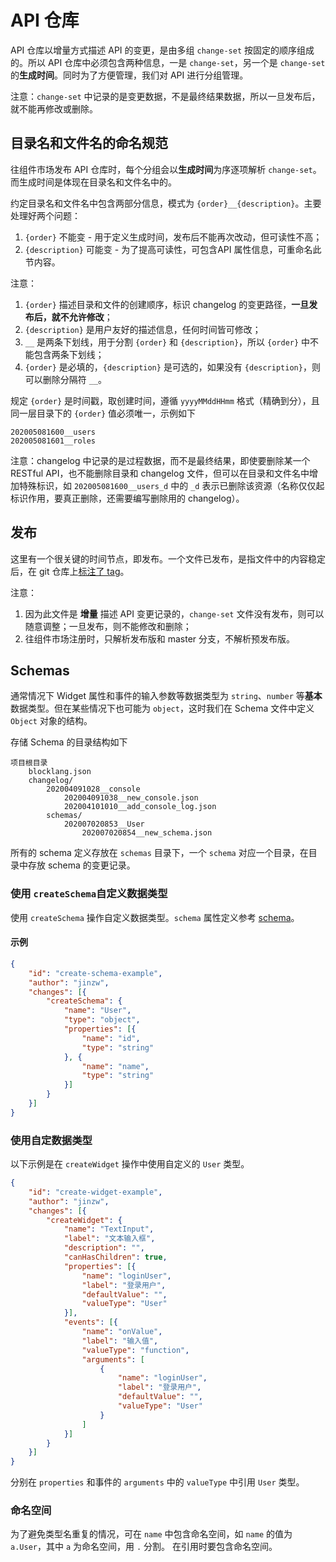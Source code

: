 # API 仓库

API 仓库以增量方式描述 API 的变更，是由多组 `change-set` 按固定的顺序组成的。所以 API 仓库中必须包含两种信息，一是 `change-set`，另一个是 `change-set` 的**生成时间**。同时为了方便管理，我们对 API 进行分组管理。

注意：`change-set` 中记录的是变更数据，不是最终结果数据，所以一旦发布后，就不能再修改或删除。

## 目录名和文件名的命名规范

往组件市场发布 API 仓库时，每个分组会以**生成时间**为序逐项解析 `change-set`。而生成时间是体现在目录名和文件名中的。

约定目录名和文件名中包含两部分信息，模式为 `{order}__{description}`。主要处理好两个问题：

1. `{order}` 不能变 - 用于定义生成时间，发布后不能再次改动，但可读性不高；
2. `{description}` 可能变 - 为了提高可读性，可包含API 属性信息，可重命名此节内容。

注意：

1. `{order}` 描述目录和文件的创建顺序，标识 changelog 的变更路径，**一旦发布后，就不允许修改**；
2. `{description}` 是用户友好的描述信息，任何时间皆可修改；
3. `__` 是两条下划线，用于分割 `{order}` 和 `{description}`，所以 `{order}` 中不能包含两条下划线；
4. `{order}` 是必填的，`{description}` 是可选的，如果没有 `{description}`，则可以删除分隔符 `__`。

规定 `{order}` 是时间戳，取创建时间，遵循 `yyyyMMddHHmm` 格式（精确到分），且同一层目录下的 `{order}` 值必须唯一，示例如下

```text
202005081600__users
202005081601__roles
```

注意：changelog 中记录的是过程数据，而不是最终结果，即使要删除某一个 RESTful API，也不能删除目录和 changelog 文件，但可以在目录和文件名中增加特殊标识，如 `202005081600__users_d` 中的 `_d` 表示已删除该资源（名称仅仅起标识作用，要真正删除，还需要编写删除用的 changelog）。

## 发布

这里有一个很关键的时间节点，即发布。一个文件已发布，是指文件中的内容稳定后，在 git 仓库上[标注了 tag](https://git-scm.com/docs/git-tag)。

注意：

1. 因为此文件是 **增量** 描述 API 变更记录的，`change-set` 文件没有发布，则可以随意调整；一旦发布，则不能修改和删除；
2. 往组件市场注册时，只解析发布版和 master 分支，不解析预发布版。

## Schemas

通常情况下 Widget 属性和事件的输入参数等数据类型为 `string`、`number` 等**基本**数据类型。但在某些情况下也可能为 `object`，这时我们在 Schema 文件中定义 `Object` 对象的结构。

存储 Schema 的目录结构如下

```text
项目根目录
    blocklang.json
    changelog/
        202004091028__console
            202004091038__new_console.json
            202004101010__add_console_log.json
        schemas/
            202007020853__User
                202007020854__new_schema.json
```

所有的 schema 定义存放在 `schemas` 目录下，一个 `schema` 对应一个目录，在目录中存放 schema 的变更记录。

### 使用 `createSchema`自定义数据类型

使用 `createSchema` 操作自定义数据类型。`schema` 属性定义参考 [schema](./service/api-repo/schema.md)。

#### 示例

```json
{
    "id": "create-schema-example",
    "author": "jinzw",
    "changes": [{
        "createSchema": {
            "name": "User",
            "type": "object",
            "properties": [{
                "name": "id",
                "type": "string"
            }, {
                "name": "name",
                "type": "string"
            }]
        }
    }]
}
```

### 使用自定数据类型

以下示例是在 `createWidget` 操作中使用自定义的 `User` 类型。

```json
{
    "id": "create-widget-example",
    "author": "jinzw",
    "changes": [{
        "createWidget": {
            "name": "TextInput",
            "label": "文本输入框",
            "description": "",
            "canHasChildren": true,
            "properties": [{
                "name": "loginUser",
                "label": "登录用户",
                "defaultValue": "",
                "valueType": "User"
            }],
            "events": [{
                "name": "onValue",
                "label": "输入值",
                "valueType": "function",
                "arguments": [
                    {
                        "name": "loginUser",
                        "label": "登录用户",
                        "defaultValue": "",
                        "valueType": "User"
                    }
                ]
            }]
        }
    }]
}
```

分别在 `properties` 和事件的 `arguments` 中的 `valueType` 中引用 `User` 类型。

### 命名空间

为了避免类型名重复的情况，可在 `name` 中包含命名空间，如 `name` 的值为 `a.User`，其中 `a` 为命名空间，用 `.` 分割。
在引用时要包含命名空间。